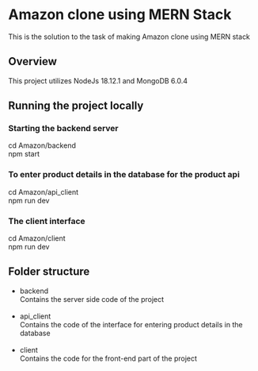 # Amazon clone using MERN Stack

This is the solution to the task of making Amazon clone using MERN stack

## Overview

This project utilizes NodeJs 18.12.1 and MongoDB 6.0.4

## Running the project locally

### Starting the backend server

cd Amazon/backend <br/>
npm start <br/>

### To enter product details in the database for the product api

cd Amazon/api_client <br/>
npm run dev <br/>

### The client interface

cd Amazon/client <br/>
npm run dev <br/>

## Folder structure
 - backend <br/>
    Contains the server side code of the project <br/><br/>
 - api_client <br/>
    Contains the code of the interface for entering product details in the database<br/><br/> 
 - client <br/>
    Contains the code for the front-end part of the project <br/><br/>
    
